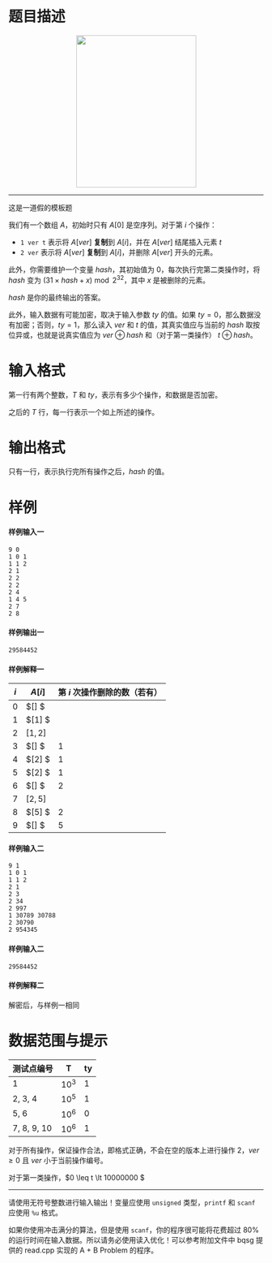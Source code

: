 
# 题目描述

<center><img src="/source/loj/6203/img/aHR0cHM6Ly9jZG4uYXd3bmkubWUvcm5uZi5wbmc=.png" width="237" height="300"></center>

- - -

这是一道假的模板题


我们有一个数组 $A$，初始时只有 $A[0]$ 是空序列。对于第 $i$ 个操作：

- `1 ver t` 表示将 $A[ver]$ **复制**到 $A[i]$，并在 $A[ver]$ 结尾插入元素 $t$
- `2 ver` 表示将 $A[ver]$ **复制**到 $A[i]$，并删除 $A[ver]$ 开头的元素。

此外，你需要维护一个变量 $hash$，其初始值为 $0$，每次执行完第二类操作时，将 $hash$ 变为 $(31 \times hash + x)  \bmod 2^{32}$，其中 $x$ 是被删除的元素。

$hash$ 是你的最终输出的答案。

此外，输入数据有可能加密，取决于输入参数 $ty$ 的值。如果 $ty = 0$，那么数据没有加密；否则，$ty=1$，那么读入 $ver$ 和 $t$ 的值，其真实值应与当前的 $hash$ 取按位异或，也就是说真实值应为 $ver \oplus hash$ 和（对于第一类操作） $t \oplus hash$。


# 输入格式

第一行有两个整数，$T$ 和 $ty$，表示有多少个操作，和数据是否加密。

之后的 $T$ 行，每一行表示一个如上所述的操作。

# 输出格式

只有一行，表示执行完所有操作之后，$hash$ 的值。

# 样例

#### 样例输入一

```plain
9 0
1 0 1
1 1 2
2 1
2 2
2 2
2 4
1 4 5
2 7
2 8
```

#### 样例输出一

```plain
29584452
```

#### 样例解释一

| $i$  | $A[i]$ | 第 $i$ 次操作删除的数（若有） |
|------|---------|------|
| $0$  | $[]   $ |      |
| $1$  | $[1]  $ |      |
| $2$  | $[1,2]$ |      |
| $3$  | $[]   $ | $1$    |
| $4$  | $[2]  $ | $1$    |
| $5$  | $[2]  $ | $1$    |
| $6$  | $[]   $ | $2$    |
| $7$  | $[2,5]$ |      |
| $8$  | $[5]  $ | $2$    |
| $9$  | $[]   $ | $5$    |

#### 样例输入二

```plain
9 1
1 0 1
1 1 2
2 1
2 3
2 34
2 997
1 30789 30788
2 30790
2 954345
```

#### 样例输入二

```plain
29584452
```

#### 样例解释二

解密后，与样例一相同

# 数据范围与提示

| 测试点编号       | T       | ty   |
| ----------- | ------- | ---- |
| 1           | $10^3$    | 1    |
| 2, 3, 4     | $10^5$  | 1    |
| 5, 6        | $10^6$ | 0    |
| 7, 8, 9, 10 | $10^6$ | 1    |

对于所有操作，保证操作合法，即格式正确，不会在空的版本上进行操作 $2$，$ver \geq 0$ 且 $ver$ 小于当前操作编号。

对于第一类操作，$0 \leq t \lt 10000000 $

- - -

请使用无符号整数进行输入输出！变量应使用 `unsigned` 类型，`printf` 和 `scanf` 应使用  `%u` 格式。

如果你使用冲击满分的算法，但是使用 `scanf`，你的程序很可能将花费超过 $80\%$ 的运行时间在输入数据。所以请务必使用读入优化！可以参考附加文件中 bqsg 提供的 read.cpp 实现的 A + B Problem 的程序。

